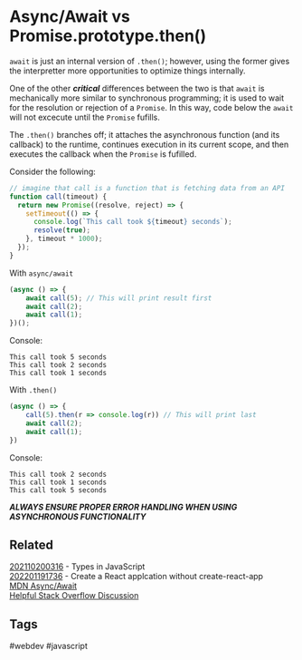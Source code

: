 # Async/Await vs Promise.prototype.then()
```await``` is just an internal version of ```.then()```; however, using the
former gives the interpretter more opportunities to optimize things internally.

One of the other ***critical*** differences between the two is that ```await```
is mechanically more similar to synchronous programming; it is used to wait
for the resolution or rejection of a ```Promise```. In this way, code below the
```await``` will not excecute until the ```Promise``` fufills.

The ```.then()``` branches off; it attaches the asynchronous function (and its
callback) to the runtime, continues execution in its current scope, and then
executes the callback when the ```Promise``` is fufilled.

Consider the following:
```js
// imagine that call is a function that is fetching data from an API
function call(timeout) {
  return new Promise((resolve, reject) => {
    setTimeout(() => {
      console.log(`This call took ${timeout} seconds`);
      resolve(true);
    }, timeout * 1000);
  });
}
```
With ```async/await```
```js
(async () => {
    await call(5); // This will print result first
    await call(2);
    await call(1);
})();
```
Console:
```
This call took 5 seconds
This call took 2 seconds
This call took 1 seconds
```
With ```.then()```
```js
(async () => {
    call(5).then(r => console.log(r)) // This will print last
    await call(2);
    await call(1);
})
```
Console:
```
This call took 2 seconds
This call took 1 seconds
This call took 5 seconds
```


***ALWAYS ENSURE PROPER ERROR HANDLING WHEN USING ASYNCHRONOUS FUNCTIONALITY***

## Related
[202110200316](../202110200316) - Types in JavaScript \
[202201191736](../202201191736) - Create a React applcation without create-react-app \
[MDN Async/Await](https://developer.mozilla.org/en-US/docs/Learn/JavaScript/Asynchronous/Async_await) \
[Helpful Stack Overflow Discussion](https://stackoverflow.com/questions/54495711/async-await-vs-then-which-is-the-best-for-performance)

## Tags
#webdev #javascript
